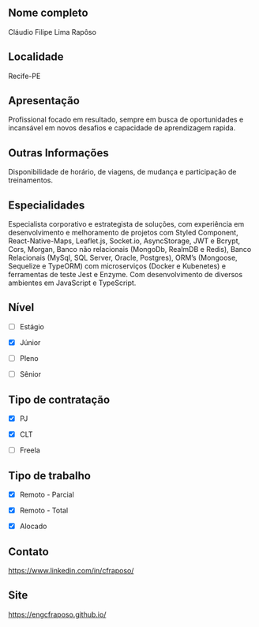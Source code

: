 <!--
  ============================
  ATENÇÃO:
  1) Remova os comentários HTML abaixo e preencha com os seus dados.

  2) Não divulgue aqui seu e-mail pessoal e telefone, pois as informações
  abaixo são públicas. Deixe apenas o seu Linkedin para que as empresas
  possam entrar em contato.

  3) Para as opções com checkbox (múltipla escolha), mantenha a marcação
  que está nos comentários, e apenas marque um "x" na sua escolha.

  As opções com checkbox estão assim:

  - [ ] Opção 1
  - [x] Opção 2
  - [ ] Opção 3

  Veja que "Opção 2" está "selecionada", pois tem um "x" dentro dos colchetes.
  As outras opções não selecionadas ficam apenas com um espaço dentro dos
  colchetes.
  
  IMPORTANTE: Na opção selecionada, o "x" deve ser minúsculo, e não deve ter
  espaços em branco dentro do colchetes. Ele precisa ficar exatamente assim: [x]
  Para as outras opções não marcadas, deixe um espaço em branco no colchete, assim: [ ]
  Para visualizar se está tudo correto, antes de publicar seu perfil, clique na 
  aba "Preview".

  4) Não esqueça de colocar cidade/estado no título, seguindo o padrão:
  [São Paulo/SP] Maria Joaquina
  ============================
-->

## Nome completo

Cláudio Filipe Lima Rapôso

## Localidade

Recife-PE

## Apresentação

Profissional focado em resultado, sempre em busca de oportunidades e incansável em novos desafios e capacidade de aprendizagem rapida.

## Outras Informações

Disponibilidade de horário, de viagens, de mudança e participação de treinamentos.

## Especialidades

<!-- Coloque suas especialidades na ordem da mais experiente para a menos experiente colocando o grau de vivência quando relevante. Veja exemplo abaixo.-->

Especialista corporativo e estrategista de soluções, com experiência em desenvolvimento e melhoramento de projetos com Styled Component, React-Native-Maps, Leaflet.js, Socket.io, AsyncStorage, JWT e Bcrypt, Cors, Morgan, Banco não relacionais (MongoDb, RealmDB e Redis), Banco Relacionais (MySql, SQL Server, Oracle, Postgres), ORM’s (Mongoose, Sequelize e TypeORM) com microserviços (Docker e Kubenetes) e ferramentas de teste Jest e Enzyme. Com desenvolvimento de diversos ambientes em JavaScript e TypeScript.

## Nível

- [ ] Estágio
- [x] Júnior
- [ ] Pleno
- [ ] Sênior


## Tipo de contratação


- [x] PJ
- [x] CLT
- [ ] Freela


## Tipo de trabalho


- [x] Remoto - Parcial
- [x] Remoto - Total
- [x] Alocado


## Contato

https://www.linkedin.com/in/cfraposo/

## Site

https://engcfraposo.github.io/
